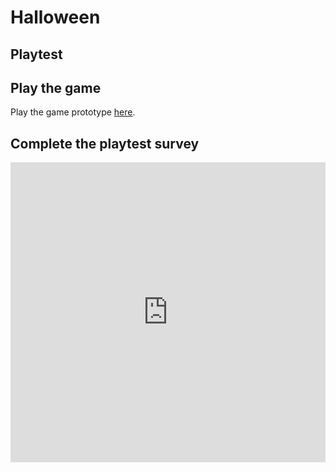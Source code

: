 # Halloween
## Playtest

## Play the game

Play the game prototype [here](https://joshualeblanc.github.io/IASC-IP04/prototypes/TwineGamePrototype.html).

## Complete the playtest survey

<iframe width="640px" height= "480px" src= "https://forms.office.com/Pages/ResponsePage.aspx?id=FRGudvwe8kqlNuKyRDrxoGaKLIUOkbhPh3wmh30m4J9UQko3RklMS0lPTVU1M1M3WE9TWUlCSk9LQi4u&embed=true" frameborder= "0" marginwidth= "0" marginheight= "0" style= "border: none; max-width:100%; max-height:100vh" allowfullscreen webkitallowfullscreen mozallowfullscreen msallowfullscreen> </iframe>
